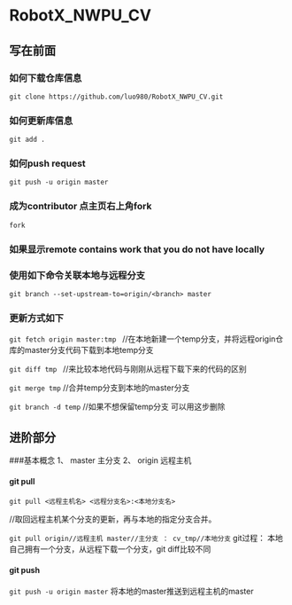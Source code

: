 # RobotX_NWPU_CV

## 写在前面

### 如何下载仓库信息
`git clone https://github.com/luo980/RobotX_NWPU_CV.git`

### 如何更新库信息
`git add .`

### 如何push request
`git push -u origin master`

### 成为contributor 点主页右上角fork
`fork`

### 如果显示remote contains work that you do not have locally
### 使用如下命令关联本地与远程分支
`git branch --set-upstream-to=origin/<branch> master`

### 更新方式如下


`git fetch origin master:tmp `
//在本地新建一个temp分支，并将远程origin仓库的master分支代码下载到本地temp分支


`git diff tmp `
//来比较本地代码与刚刚从远程下载下来的代码的区别


`git merge tmp`
//合并temp分支到本地的master分支


`git branch -d temp`
//如果不想保留temp分支 可以用这步删除


## 进阶部分

###基本概念
1、 master 主分支
2、 origin 远程主机

#### git pull
`git pull <远程主机名> <远程分支名>:<本地分支名>`

//取回远程主机某个分支的更新，再与本地的指定分支合并。

`git pull origin//远程主机 master//主分支 ： cv_tmp//本地分支`
git过程： 本地自己拥有一个分支，从远程下载一个分支，git diff比较不同

#### git push
`git push -u origin master`
将本地的master推送到远程主机的master
